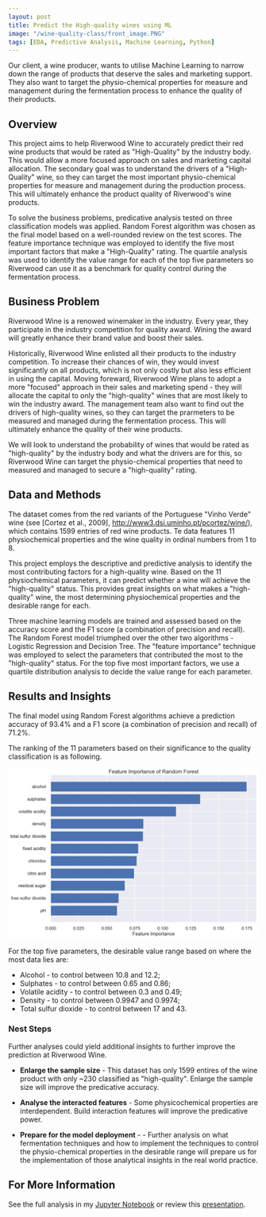 ```yaml
---
layout: post
title: Predict the High-quality wines using ML
image: "/wine-quality-class/front_image.PNG"
tags: [EDA, Predictive Analysis, Machine Learning, Python]
---
```


Our client, a wine producer, wants to utilise Machine Learning to narrow down the range of products that deserve the sales and marketing support. They also want to target the physio-chemical properties for measure and management during the fermentation process to enhance the quality of their products.


## Overview

This project aims to help Riverwood Wine to accurately predict their red wine products that would be rated as "High-Quality" by the industry body. This would allow a more focused approach on sales and marketing capital allocation. The secondary goal was to understand the drivers of a "High-Quality" wine, so they can target the most important physio-chemical properties for measure and management during the production process. This will ultimately enhance the product quality of Riverwood's wine products.  

To solve the business problems, predicative analysis tested on three classification models was applied. Random Forest algorithm was chosen as the final model based on a well-rounded review on the test scores. The feature importance technique was employed to identify the five most important factors that make a "High-Quality" rating. The quartile analysis was used to identify the value range for each of the top five parameters so Riverwood can use it as a benchmark for quality control during the fermentation process.  

## Business Problem

Riverwood Wine is a renowed winemaker in the industry. Every year, they participate in the industry competition for quality award. Wining the award will greatly enhance their brand value and boost their sales. 

Historically, Riverwood Wine enlisted all their products to the industry competition. To increase their chances of win, they would invest significantly on all products, which is not only costly but also less efficient in using the capital. Moving foreward, Riverwood Wine plans to adopt a more "focused" approach in their sales and marketing spend - they will allocate the capital to only the "high-quality" wines that are most likely to win the industry award. The management team also want to find out the drivers of high-quality wines, so they can target the prarmeters to be measured and managed during the fermentation process. This will ultimately enhance the quality of their wine products. 

We will look to understand the probability of wines that would be rated as "high-quality" by the industry body and what the drivers are for this, so Riverwood Wine can target the physio-chemical properties that need to measured and managed to secure a "high-quality" rating.


## Data and Methods

The dataset comes from the red variants of the Portuguese "Vinho Verde" wine (see [Cortez et al., 2009], http://www3.dsi.uminho.pt/pcortez/wine/), which contains 1599 entries of red wine products. Te data features 11 physiochemical properties and the wine quality in ordinal numbers from 1 to 8. 

This project employs the descriptive and predictive analysis to identify the most contributing factors for a high-quality wine. Based on the 11 physiochemical parameters, it can predict whether a wine will achieve the "high-quality" status. This provides great insights on what makes a "high-quality" wine, the most determining physiochemical properties and the desirable range for each.  

Three machine learning models are trained and assessed based on the accuracy score and the F1 score (a combination of precision and recall). The Random Forest model triumphed over the other two algorithms - Logistic Regression and Decision Tree. The "feature importance" technique was employed to select the parameters that contributed the most to the "high-quality" status. For the top five most important factors, we use a quartile distribution analysis to decide the value range for each parameter. 

## Results and Insights

The final model using Random Forest algorithms achieve a prediction accuracy of 93.4% and a F1 score (a combination of precision and recall) of 71.2%.

The ranking of the 11 parameters based on their significance to the quality classification is as following.


![alt text](/img/wine-quality-class/feature_importance_random.png)


For the top five parameters, the desirable value range based on where the most data lies are: 

* Alcohol - to control between 10.8 and 12.2;
* Sulphates - to control between 0.65 and 0.86;
* Volatile acidity - to control between 0.3 and 0.49;
* Density - to control between 0.9947 and 0.9974;
* Total sulfur dioxide - to control between 17 and 43.

### Nest Steps

Further analyses could yield additional insights to further improve the prediction at Riverwood Wine.
    
- **Enlarge the sample size** - This dataset has only 1599 entires of the wine product with only ~230 classified as "high-quality". Enlarge the sample size will improve the predicative accuracy.

- **Analyse the interacted features** - Some physicochemical properties are interdependent. Build interaction features will improve the predicative power. 

- **Prepare for the model deployment** - - Further analysis on what fermentation techniques and how to implement the techniques to control the physio-chemical properties in the desirable range will prepare us for the implementation of those analytical insights in the real world practice.  

## For More Information

See the full analysis in my [Jupyter Notebook](https://github.com/RuthyYao/wine_quality_classification/blob/main/wine_quality_analysis.ipynb) or review this [presentation](https://github.com/RuthyYao/wine_quality_classification/blob/main/wine_quality_analysis_presentation.pdf).
